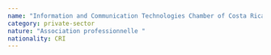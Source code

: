 ```yaml
---
name: "Information and Communication Technologies Chamber of Costa Rica (CAMTIC)"
category: private-sector
nature: "Association professionnelle "
nationality: CRI
---
```


